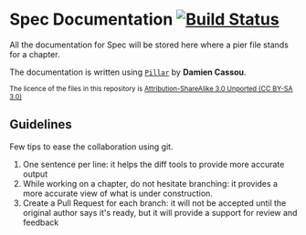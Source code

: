 Spec Documentation [![Build Status](https://travis-ci.org/SpecForPharo/documentation.png?branch=master)](https://travis-ci.org/SpecForPharo/documentation)
==================

All the documentation for Spec will be stored here
where a pier file stands for a chapter.

The documentation is written using [`Pillar`](http://smalltalkhub.com/#!/~Pier/Pillar) by **Damien Cassou**.

<sub>The licence of the files in this repository is [Attribution-ShareAlike 3.0 Unported (CC BY-SA 3.0)](http://creativecommons.org/licenses/by-sa/3.0/deed.en_US)</sub>

## Guidelines

Few tips to ease the collaboration using git.

1. One sentence per line: it helps the diff tools to provide more accurate output
2. While working on a chapter, do not hesitate branching: it provides a more accurate view of what is under construction.
3. Create a Pull Request for each branch: it will not be accepted until the original author says it's ready, but it will provide a support for review and feedback
